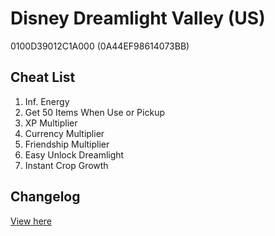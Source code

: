 # Disney Dreamlight Valley (US)
0100D39012C1A000 (0A44EF98614073BB)

## Cheat List
1. Inf. Energy
1. Get 50 Items When Use or Pickup
1. XP Multiplier
1. Currency Multiplier
1. Friendship Multiplier
1. Easy Unlock Dreamlight
1. Instant Crop Growth

## Changelog
[View here](./CHANGELOG.md)